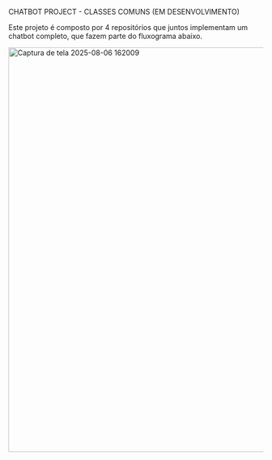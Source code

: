 CHATBOT PROJECT - CLASSES COMUNS (EM DESENVOLVIMENTO)

Este projeto é composto por 4 repositórios que juntos implementam um chatbot completo, que fazem parte do fluxograma abaixo.

<img width="568" height="798" alt="Captura de tela 2025-08-06 162009" src="https://github.com/user-attachments/assets/efee211b-5897-470d-8588-97c7ca667a0f" />
